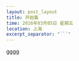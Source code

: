 ```yaml
---
layout: post_layout
title: 开始篇
time: 2016年03月05日 星期五
location: 上海
excerpt_separator: "```"
---
```


gggg
